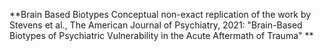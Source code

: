 **Brain Based Biotypes
Conceptual non-exact replication of the work by Stevens et al., The American Journal of Psychiatry, 2021:
"Brain-Based Biotypes of Psychiatric Vulnerability in the Acute Aftermath of Trauma"
**
